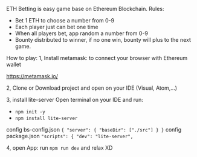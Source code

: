 ETH Betting is easy game base on Ethereum Blockchain. 
Rules: 
- Bet 1 ETH to choose a number from 0-9
- Each player just can bet one time
- When all players bet, app random a number from 0-9
- Bounty distributed to winner, if no one win, bounty will plus to the next game.

How to play:
1, Install metamask: to connect your browser with Ethereum wallet 

https://metamask.io/

2, Clone or Download project and open on your IDE (Visual, Atom,...)

3, install lite-server
Open terminal on your IDE and run:
+ `npm init -y`
+ `npm install lite-server`

config bs-config.json
`
{
    "server": {
      "baseDir": ["./src"]
    }
}
`
config package.json
`
"scripts": {
    "dev": "lite-server",
`

4, open App: 
run `npm run dev` and relax XD 
 
